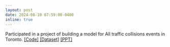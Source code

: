 ```yaml
---
layout: post
date: 2024-08-10 07:59:00-0400
inline: true
---
```

<!-- A simple inline announcement with Markdown emoji! :sparkles: :smile: -->
Participated in a project of building a model for All traffic collisions events in Toronto. [[Code]](https://howardzhan2025.top/assets/html/group_project_Huaye-final_code.html) [[Dataset]](https://data.torontopolice.on.ca/datasets/0a1ee9d9436546dcbdc0ee9301e45e83_0/explore) [[PPT]](https://howardzhan2025.top/assets/pdf/predictive_model_with_an_app.pdf)